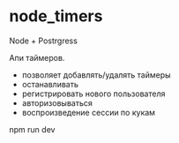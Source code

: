 # node_timers
Node + Postrgress

Апи таймеров.
- позволяет добавлять/удалять таймеры
- останавливать
- регистрировать нового пользователя
- авторизовываться
- воспроизведение сессии по кукам

npm run dev
